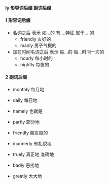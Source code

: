 #### ly 形容词后缀   副词后缀

#### 1 形容词后缀
- 名词之后 表示 如...的  有....特征 属于....的
	- friendly 友好的
	- manly  男子气概的
- 加在时间名词之后 表示 每...的  每...时间一次的
	- hourly 每小时的
	- nightly 每夜的
#### 2 副词后缀
- monthly 每月地
- daily 每日地

- namely 也就是
- partly 部分地
- friendly 朋友般的
-  mannerly 有礼貌地

- truely 真正地 准确地
- badly  恶劣地
- greatly  大大地